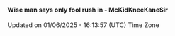 #### Wise man says only fool rush in - McKidKneeKaneSir
Updated on 01/06/2025 - 16:13:57 (UTC) Time Zone

